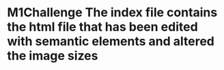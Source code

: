 # M1Challenge The index file contains the html file that has been edited with semantic elements and altered the image sizes